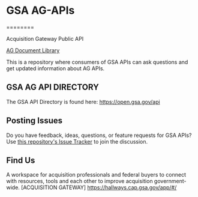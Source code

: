 # GSA AG-APIs
========

Acquisition Gateway Public API

[AG Document Library](https://hallways.cap.gsa.gov/app/#/tutorials/document-library)

This is a repository where consumers of GSA APIs can ask questions and get updated information about AG APIs.

## GSA AG API DIRECTORY

The GSA API Directory is found here: https://open.gsa.gov/api

## Posting Issues

Do you have feedback, ideas, questions, or feature requests for GSA APIs?  Use [this repository's Issue Tracker](https://github.com/GSA/ag-api/issues) to join the discussion.

## Find Us

A workspace for acquisition professionals and federal buyers to connect with resources, tools and each other to improve acquisition government-wide. [ACQUISITION GATEWAY] https://hallways.cap.gsa.gov/app/#/
